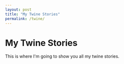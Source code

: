 ```yaml
---
layout: post
title: "My Twine Stories"
permalink: /twine/
---
```


# My Twine Stories

This is where I'm going to show you all my twine stories. 
